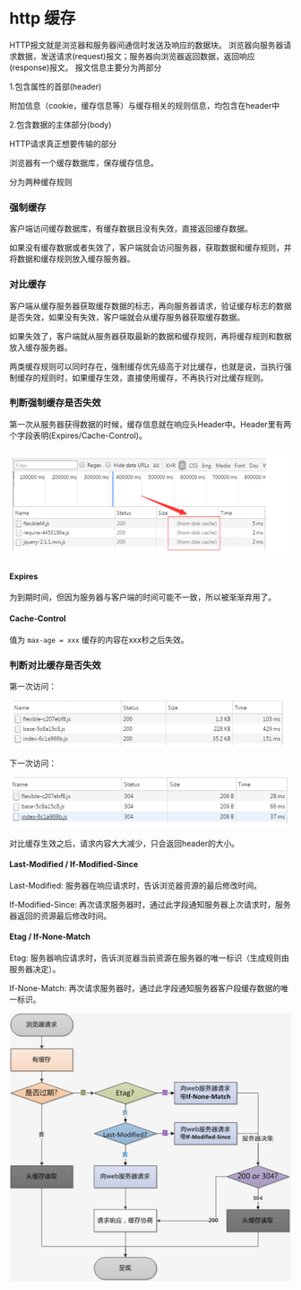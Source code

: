 # http 缓存

HTTP报文就是浏览器和服务器间通信时发送及响应的数据块。
浏览器向服务器请求数据，发送请求(request)报文；服务器向浏览器返回数据，返回响应(response)报文。
报文信息主要分为两部分

1.包含属性的首部(header)

附加信息（cookie，缓存信息等）与缓存相关的规则信息，均包含在header中

2.包含数据的主体部分(body)

HTTP请求真正想要传输的部分

浏览器有一个缓存数据库，保存缓存信息。

分为两种缓存规则

### 强制缓存

客户端访问缓存数据库，有缓存数据且没有失效，直接返回缓存数据。

如果没有缓存数据或者失效了，客户端就会访问服务器，获取数据和缓存规则，并将数据和缓存规则放入缓存服务器。

### 对比缓存

客户端从缓存服务器获取缓存数据的标志，再向服务器请求，验证缓存标志的数据是否失效，如果没有失效，客户端就会从缓存服务器获取缓存数据。

如果失效了，客户端就从服务器获取最新的数据和缓存规则，再将缓存规则和数据放入缓存服务器。

两类缓存规则可以同时存在，强制缓存优先级高于对比缓存，也就是说，当执行强制缓存的规则时，如果缓存生效，直接使用缓存，不再执行对比缓存规则。

### 判断强制缓存是否失效

第一次从服务器获得数据的时候，缓存信息就在响应头Header中。Header里有两个字段表明(Expires/Cache-Control)。

![img](../../img/2018052201.png)

#### Expires

为到期时间，但因为服务器与客户端的时间可能不一致，所以被渐渐弃用了。

#### Cache-Control

值为 `max-age = xxx` 缓存的内容在xxx秒之后失效。

### 判断对比缓存是否失效

第一次访问：

![img](../../img/2018052202.png)

下一次访问：

![img](../../img/2018052203.png)

对比缓存生效之后，请求内容大大减少，只会返回header的大小。


#### Last-Modified  /  If-Modified-Since

Last-Modified: 服务器在响应请求时，告诉浏览器资源的最后修改时间。

If-Modified-Since: 再次请求服务器时，通过此字段通知服务器上次请求时，服务器返回的资源最后修改时间。

#### Etag  /  If-None-Match

Etag: 服务器响应请求时，告诉浏览器当前资源在服务器的唯一标识（生成规则由服务器决定）。

If-None-Match: 再次请求服务器时，通过此字段通知服务器客户段缓存数据的唯一标识。

![img](../../img/2018052204.png)



